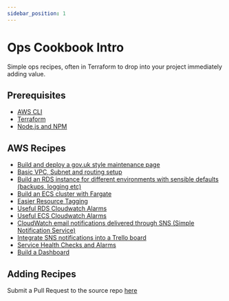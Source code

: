 ```yaml
---
sidebar_position: 1
---
```


# Ops Cookbook Intro

Simple ops recipes, often in Terraform to drop into your project immediately adding value.

## Prerequisites

 * [AWS CLI](https://docs.aws.amazon.com/cli/latest/userguide/cli-chap-configure.html)
 * [Terraform](https://learn.hashicorp.com/tutorials/terraform/install-cli)
 * [Node.js and NPM](https://docs.npmjs.com/downloading-and-installing-node-js-and-npm)

## AWS Recipes

 * [Build and deploy a gov.uk style maintenance page](/docs/aws-recipes/maintenance-page)
 * [Basic VPC, Subnet and routing setup](/docs/aws-recipes/networking)
 * [Build an RDS instance for different environments with sensible defaults (backups, logging etc)](/docs/aws-recipes/rds)
 * [Build an ECS cluster with Fargate](/docs/aws-recipes/ecs)
 * [Easier Resource Tagging](/docs/aws-recipes/tags)
 * [Useful RDS Cloudwatch Alarms](/docs/aws-recipes/rds-cloudwatch)
 * [Useful ECS Cloudwatch Alarms](/docs/aws-recipes/ecs-cloudwatch)
 * [CloudWatch email notifications delivered through SNS (Simple Notification Service)](/docs/aws-recipes/sns-notifications)
 * [Integrate SNS notifications into a Trello board](/docs/aws-recipes/trello-notifications)
 * [Service Health Checks and Alarms](/docs/aws-recipes/health-check)
 * [Build a Dashboard](/docs/aws-recipes/dashboard)

## Adding Recipes

Submit a Pull Request to the source repo [here](https://github.com/madetech/ops-cookbook/tree/main)
